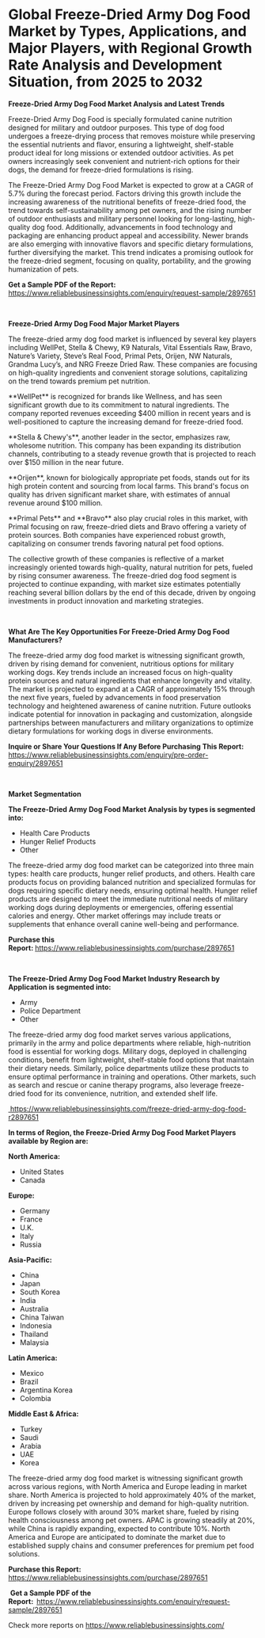 <p><h1>Global Freeze-Dried Army Dog Food Market by Types, Applications, and Major Players, with Regional Growth Rate Analysis and Development Situation, from 2025 to 2032</h1></p><p><strong>Freeze-Dried Army Dog Food Market Analysis and Latest Trends</strong></p>
<p><p>Freeze-Dried Army Dog Food is specially formulated canine nutrition designed for military and outdoor purposes. This type of dog food undergoes a freeze-drying process that removes moisture while preserving the essential nutrients and flavor, ensuring a lightweight, shelf-stable product ideal for long missions or extended outdoor activities. As pet owners increasingly seek convenient and nutrient-rich options for their dogs, the demand for freeze-dried formulations is rising.</p><p>The Freeze-Dried Army Dog Food Market is expected to grow at a CAGR of 5.7% during the forecast period. Factors driving this growth include the increasing awareness of the nutritional benefits of freeze-dried food, the trend towards self-sustainability among pet owners, and the rising number of outdoor enthusiasts and military personnel looking for long-lasting, high-quality dog food. Additionally, advancements in food technology and packaging are enhancing product appeal and accessibility. Newer brands are also emerging with innovative flavors and specific dietary formulations, further diversifying the market. This trend indicates a promising outlook for the freeze-dried segment, focusing on quality, portability, and the growing humanization of pets.</p></p>
<p><strong>Get a Sample PDF of the Report:&nbsp;</strong> <a href="https://www.reliablebusinessinsights.com/enquiry/request-sample/2897651?utm_campaign=2111&utm_medium=2&utm_source=Github&utm_content=ia&utm_term=15032025&utm_id=freeze-dried-army-dog-food">https://www.reliablebusinessinsights.com/enquiry/request-sample/2897651</a></p>
<p>&nbsp;</p>
<p><strong>Freeze-Dried Army Dog Food Major Market Players</strong></p>
<p><p>The freeze-dried army dog food market is influenced by several key players including WellPet, Stella & Chewy, K9 Naturals, Vital Essentials Raw, Bravo, Nature’s Variety, Steve’s Real Food, Primal Pets, Orijen, NW Naturals, Grandma Lucy’s, and NRG Freeze Dried Raw. These companies are focusing on high-quality ingredients and convenient storage solutions, capitalizing on the trend towards premium pet nutrition.</p><p>**WellPet** is recognized for brands like Wellness, and has seen significant growth due to its commitment to natural ingredients. The company reported revenues exceeding $400 million in recent years and is well-positioned to capture the increasing demand for freeze-dried food.</p><p>**Stella & Chewy's**, another leader in the sector, emphasizes raw, wholesome nutrition. This company has been expanding its distribution channels, contributing to a steady revenue growth that is projected to reach over $150 million in the near future. </p><p>**Orijen**, known for biologically appropriate pet foods, stands out for its high protein content and sourcing from local farms. This brand's focus on quality has driven significant market share, with estimates of annual revenue around $100 million.</p><p>**Primal Pets** and **Bravo** also play crucial roles in this market, with Primal focusing on raw, freeze-dried diets and Bravo offering a variety of protein sources. Both companies have experienced robust growth, capitalizing on consumer trends favoring natural pet food options.</p><p>The collective growth of these companies is reflective of a market increasingly oriented towards high-quality, natural nutrition for pets, fueled by rising consumer awareness. The freeze-dried dog food segment is projected to continue expanding, with market size estimates potentially reaching several billion dollars by the end of this decade, driven by ongoing investments in product innovation and marketing strategies.</p></p>
<p>&nbsp;</p>
<p><strong>What Are The Key Opportunities For Freeze-Dried Army Dog Food Manufacturers?</strong></p>
<p><p>The freeze-dried army dog food market is witnessing significant growth, driven by rising demand for convenient, nutritious options for military working dogs. Key trends include an increased focus on high-quality protein sources and natural ingredients that enhance longevity and vitality. The market is projected to expand at a CAGR of approximately 15% through the next five years, fueled by advancements in food preservation technology and heightened awareness of canine nutrition. Future outlooks indicate potential for innovation in packaging and customization, alongside partnerships between manufacturers and military organizations to optimize dietary formulations for working dogs in diverse environments.</p></p>
<p><strong>Inquire or Share Your Questions If Any Before Purchasing This Report:</strong> <a href="https://www.reliablebusinessinsights.com/enquiry/pre-order-enquiry/2897651?utm_campaign=2111&utm_medium=2&utm_source=Github&utm_content=ia&utm_term=15032025&utm_id=freeze-dried-army-dog-food">https://www.reliablebusinessinsights.com/enquiry/pre-order-enquiry/2897651</a></p>
<p>&nbsp;</p>
<p><strong>Market Segmentation</strong></p>
<p><strong>The Freeze-Dried Army Dog Food Market Analysis by types is segmented into:</strong></p>
<p><ul><li>Health Care Products</li><li>Hunger Relief Products</li><li>Other</li></ul></p>
<p><p>The freeze-dried army dog food market can be categorized into three main types: health care products, hunger relief products, and others. Health care products focus on providing balanced nutrition and specialized formulas for dogs requiring specific dietary needs, ensuring optimal health. Hunger relief products are designed to meet the immediate nutritional needs of military working dogs during deployments or emergencies, offering essential calories and energy. Other market offerings may include treats or supplements that enhance overall canine well-being and performance.</p></p>
<p><strong>Purchase this Report:&nbsp;</strong><a href="https://www.reliablebusinessinsights.com/purchase/2897651?utm_campaign=2111&utm_medium=2&utm_source=Github&utm_content=ia&utm_term=15032025&utm_id=freeze-dried-army-dog-food">https://www.reliablebusinessinsights.com/purchase/2897651</a></p>
<p>&nbsp;</p>
<p><strong>The Freeze-Dried Army Dog Food Market Industry Research by Application is segmented into:</strong></p>
<p><ul><li>Army</li><li>Police Department</li><li>Other</li></ul></p>
<p><p>The freeze-dried army dog food market serves various applications, primarily in the army and police departments where reliable, high-nutrition food is essential for working dogs. Military dogs, deployed in challenging conditions, benefit from lightweight, shelf-stable food options that maintain their dietary needs. Similarly, police departments utilize these products to ensure optimal performance in training and operations. Other markets, such as search and rescue or canine therapy programs, also leverage freeze-dried food for its convenience, nutrition, and extended shelf life.</p></p>
<p><a href="https://www.reliablebusinessinsights.com/freeze-dried-army-dog-food-r2897651?utm_campaign=2111&utm_medium=2&utm_source=Github&utm_content=ia&utm_term=15032025&utm_id=freeze-dried-army-dog-food">&nbsp;https://www.reliablebusinessinsights.com/freeze-dried-army-dog-food-r2897651</a></p>
<p><strong>In terms of Region, the Freeze-Dried Army Dog Food Market Players available by Region are:</strong></p>
<p>
    <p> <strong> North America: </strong>
        <ul>
            <li>United States</li>
            <li>Canada</li>
        </ul>
        </p> 
    <p> <strong> Europe: </strong>
        <ul>
            <li>Germany</li>
            <li>France</li>
            <li>U.K.</li>
            <li>Italy</li>
            <li>Russia</li>
        </ul>
        </p> 
    <p> <strong> Asia-Pacific: </strong>
        <ul>
            <li>China</li>
            <li>Japan</li>
            <li>South Korea</li>
            <li>India</li>
            <li>Australia</li>
            <li>China Taiwan</li>
            <li>Indonesia</li>
            <li>Thailand</li>
            <li>Malaysia</li>
        </ul>
        </p> 
    <p> <strong> Latin America: </strong>
        <ul>
            <li>Mexico</li>
            <li>Brazil</li>
            <li>Argentina Korea</li>
            <li>Colombia</li>
        </ul>
        </p> 
    <p> <strong> Middle East & Africa: </strong>
        <ul>
            <li>Turkey</li>
            <li>Saudi</li>
            <li>Arabia</li>
            <li>UAE</li>
            <li>Korea</li>
        </ul>
    </p>
    </p>
<p><p>The freeze-dried army dog food market is witnessing significant growth across various regions, with North America and Europe leading in market share. North America is projected to hold approximately 40% of the market, driven by increasing pet ownership and demand for high-quality nutrition. Europe follows closely with around 30% market share, fueled by rising health consciousness among pet owners. APAC is growing steadily at 20%, while China is rapidly expanding, expected to contribute 10%. North America and Europe are anticipated to dominate the market due to established supply chains and consumer preferences for premium pet food solutions.</p></p>
<p><strong>Purchase this Report: </strong><a href="https://www.reliablebusinessinsights.com/purchase/2897651?utm_campaign=2111&utm_medium=2&utm_source=Github&utm_content=ia&utm_term=15032025&utm_id=freeze-dried-army-dog-food">https://www.reliablebusinessinsights.com/purchase/2897651</a></p>
<p>&nbsp;<strong>Get a Sample PDF of the Report:&nbsp;&nbsp;</strong><a href="https://www.reliablebusinessinsights.com/enquiry/request-sample/2897651?utm_campaign=2111&utm_medium=2&utm_source=Github&utm_content=ia&utm_term=15032025&utm_id=freeze-dried-army-dog-food">https://www.reliablebusinessinsights.com/enquiry/request-sample/2897651</a></p>
<p><strong></strong></p>
<p>Check more reports on <a href="https://www.reliablebusinessinsights.com/?utm_campaign=2111&utm_medium=2&utm_source=Github&utm_content=ia&utm_term=15032025&utm_id=freeze-dried-army-dog-food">https://www.reliablebusinessinsights.com/</a></p>